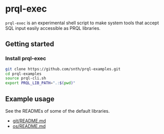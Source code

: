 # prql-exec

`prql-exec` is an experimental shell script to make
system tools that accept SQL input easily accessible
as PRQL libraries.

## Getting started

### Install prql-exec

```sh
git clone https://github.com/snth/prql-examples.git
cd prql-examples
source prql-cli.sh
export PRQL_LIB_PATH=".:$(pwd)"
```

## Example usage

See the READMEs of some of the default libraries.

- [git/README.md]()
- [os/README.md]()
